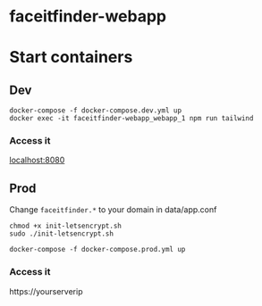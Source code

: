 # faceitfinder-webapp

# Start containers

## Dev
```
docker-compose -f docker-compose.dev.yml up
docker exec -it faceitfinder-webapp_webapp_1 npm run tailwind
```
### Access it
[localhost:8080](http://localhost:8080)

## Prod
Change `faceitfinder.*` to your domain in data/app.conf

```
chmod +x init-letsencrypt.sh
sudo ./init-letsencrypt.sh
```

```
docker-compose -f docker-compose.prod.yml up
```
### Access it
https://yourserverip

